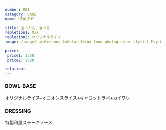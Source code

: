 ```yaml
---
number: 081
category: CAKE
name: HEALTHY

title: 迷ったら、食べる
repletion1: MIX
repletion2: オリジナルライス
image: /image/sample/anna-tukhfatullina-food-photographer-stylist-Mzy-OjtCI70-unsplash.jpg

price:
 price1: 1350
 price2: 1320

relation:
---
```


### BOWL-BASE

オリジナルライス+オニオンスライス+キャロットラペ+カイワレ

### DRESSING

特製和風ステーキソース
